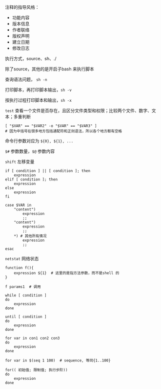 注释的指导风格：

- 功能内容
- 版本信息
- 作者联络
- 版权声明
- 建立日期
- 修改日志



执行方式，source、sh、./

除了source，其他的是开启子bash 来执行脚本



查询语法问题， `sh -n`

打印脚本，再打印脚本输出，`sh -v`

按执行过程打印脚本和输出，`sh -x`



`test` 查看一个文件是否存在，且区分文件类型和权限；比较两个文件、数字、文本；多重判断

```shell
[ "$VAR" == "$VAR2" -o "$VAR" == "$VAR3" ]  
# 因为中括号在很多地方包括通配符和正则语法，所以各个地方都有空格 
```



命令行参数对应为 `${0}, ${1}, ...`

`$#` 参数数量，`$@` 参数内容

`shift` 左移变量



```shell
if [ condition ] || [ condition ]; then
    expression
elif [ condition ]; then
    expression
else 
    expression
fi

case $VAR in
    "content")
        expression
        ;;
    "content")
        expression
        ;;
    *) # 其他所有情况
        expression
        ;;
esac
```



`netstat` 网络状态

```shell
function f(){
    expression ${1}  # 这里的是指方法参数，而不是shell 的
}

f params1  # 调用
```

```shell
while [ condition ]
do
    expression
done
```

```shell
until [ condition ]
do
    expression
done
```

```shell
for var in con1 con2 con3
do 
    expression
done

for var in $(seq 1 100)  # sequence, 等同{1..100}

for(( 初始值; 限制值; 执行步阶))
do
    expression
done 
```

